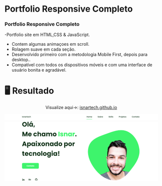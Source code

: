 # Portfolio Responsive Completo
### Portfolio Responsive Completo

-Portfolio site em HTML,CSS & JavaScript.
- Contem algumas animaçoes em  scroll.
- Rolagem suave em cada seção.
- Desenvolvido primeiro com a metodologia Mobile First, depois para desktop..
- Compatível com todos os dispositivos móveis e com uma interface de usuário bonita e agradável.

# 🖥️ Resultado


<div align="center">
  <p>Visualize aqui->: <a href="https://isnartech.github.io/">isnartech.github.io</a></p>
<img alt="isnar" src="preview.png">
</div>
